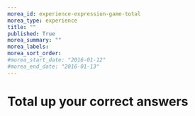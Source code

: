 ```yaml
---
morea_id: experience-expression-game-total
morea_type: experience
title: ""
published: True
morea_summary: ""
morea_labels:
morea_sort_order:
#morea_start_date: "2016-01-12"
#morea_end_date: "2016-01-13"
---
```


# Total up your correct answers


